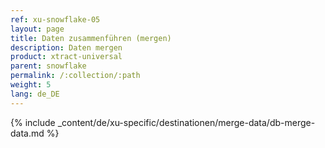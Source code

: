 ```yaml
---
ref: xu-snowflake-05
layout: page
title: Daten zusammenführen (mergen)
description: Daten mergen
product: xtract-universal
parent: snowflake
permalink: /:collection/:path
weight: 5
lang: de_DE
---
```

{% include _content/de/xu-specific/destinationen/merge-data/db-merge-data.md  %}